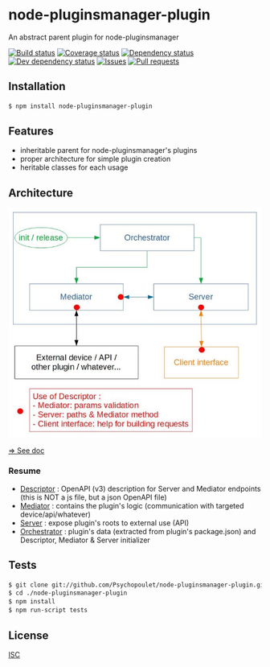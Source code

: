 # node-pluginsmanager-plugin
An abstract parent plugin for node-pluginsmanager

[![Build status](https://api.travis-ci.org/Psychopoulet/node-pluginsmanager-plugin.svg?branch=master)](https://travis-ci.org/Psychopoulet/node-pluginsmanager-plugin)
[![Coverage status](https://coveralls.io/repos/github/Psychopoulet/node-pluginsmanager-plugin/badge.svg?branch=master)](https://coveralls.io/github/Psychopoulet/node-pluginsmanager-plugin)
[![Dependency status](https://david-dm.org/Psychopoulet/node-pluginsmanager-plugin/status.svg)](https://david-dm.org/Psychopoulet/node-pluginsmanager-plugin)
[![Dev dependency status](https://david-dm.org/Psychopoulet/node-pluginsmanager-plugin/dev-status.svg)](https://david-dm.org/Psychopoulet/node-pluginsmanager-plugin?type=dev)
[![Issues](https://img.shields.io/github/issues/Psychopoulet/node-pluginsmanager-plugin.svg)](https://github.com/Psychopoulet/node-pluginsmanager-plugin/issues)
[![Pull requests](https://img.shields.io/github/issues-pr/Psychopoulet/node-pluginsmanager-plugin.svg)](https://github.com/Psychopoulet/node-pluginsmanager-plugin/pulls)

## Installation

```bash
$ npm install node-pluginsmanager-plugin
```

## Features

  * inheritable parent for node-pluginsmanager's plugins
  * proper architecture for simple plugin creation
  * heritable classes for each usage

## Architecture

![Functional](https://github.com/Psychopoulet/node-pluginsmanager-plugin/raw/master/documentation/pictures/functional.jpg)

[=> See doc](https://github.com/Psychopoulet/node-pluginsmanager-plugin/tree/master/documentation/architecture.md)

### Resume

* [Descriptor](https://github.com/Psychopoulet/node-pluginsmanager-plugin/tree/master/documentation/Descriptor.md) : OpenAPI (v3) description for Server and Mediator endpoints (this is NOT a js file, but a json OpenAPI file)
* [Mediator](https://github.com/Psychopoulet/node-pluginsmanager-plugin/tree/master/documentation/Mediator.md) : contains the plugin's logic (communication with targeted device/api/whatever)
* [Server](https://github.com/Psychopoulet/node-pluginsmanager-plugin/tree/master/documentation/Server.md) : expose plugin's roots to external use (API)
* [Orchestrator](https://github.com/Psychopoulet/node-pluginsmanager-plugin/tree/master/documentation/Orchestrator.md) : plugin's data (extracted from plugin's package.json) and Descriptor, Mediator & Server initializer

## Tests

```bash
$ git clone git://github.com/Psychopoulet/node-pluginsmanager-plugin.git
$ cd ./node-pluginsmanager-plugin
$ npm install
$ npm run-script tests
```

## License

  [ISC](LICENSE)
